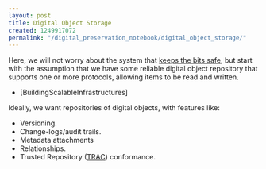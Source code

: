 ```yaml
---
layout: post
title: Digital Object Storage
created: 1249917072
permalink: "/digital_preservation_notebook/digital_object_storage/"
---
```

Here, we will not worry about the system that [keeps the bits safe](/digital_preservation_notebook/bit_preservation), but start with the assumption that we have some reliable digital object repository that supports one or more protocols, allowing items to be read and written.
 
 * [BuildingScalableInfrastructures]

Ideally, we want repositories of digital objects, with features like:

 * Versioning.
 * Change-logs/audit trails.
 * Metadata attachments
 * Relationships.
 * Trusted Repository ([TRAC](http://www.crl.edu/content.asp?l1=13&l2=58&l3=162&l4=91)) conformance.

